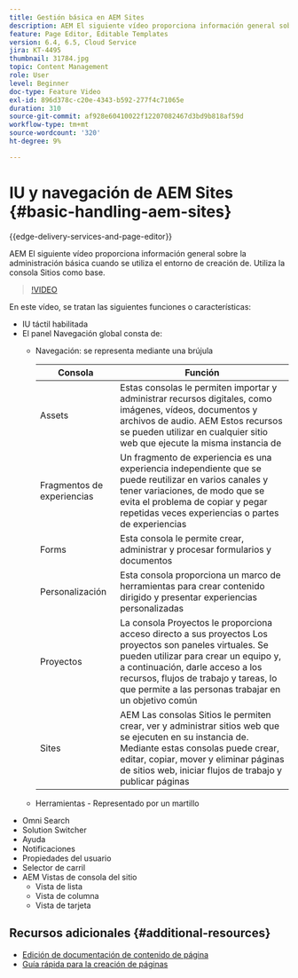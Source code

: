 ```yaml
---
title: Gestión básica en AEM Sites
description: AEM El siguiente vídeo proporciona información general sobre la administración básica cuando se utiliza el entorno de creación de. Utiliza la consola Sitios como base.
feature: Page Editor, Editable Templates
version: 6.4, 6.5, Cloud Service
jira: KT-4495
thumbnail: 31784.jpg
topic: Content Management
role: User
level: Beginner
doc-type: Feature Video
exl-id: 896d378c-c20e-4343-b592-277f4c71065e
duration: 310
source-git-commit: af928e60410022f12207082467d3bd9b818af59d
workflow-type: tm+mt
source-wordcount: '320'
ht-degree: 9%

---
```


# IU y navegación de AEM Sites {#basic-handling-aem-sites}

{{edge-delivery-services-and-page-editor}}

AEM El siguiente vídeo proporciona información general sobre la administración básica cuando se utiliza el entorno de creación de. Utiliza la consola Sitios como base.

>[!VIDEO](https://video.tv.adobe.com/v/31784?quality=12&learn=on)

En este vídeo, se tratan las siguientes funciones o características:

* IU táctil habilitada
* El panel Navegación global consta de:
   * Navegación: se representa mediante una brújula

     | Consola | Función |
     |---|---|
     | Assets | Estas consolas le permiten importar y administrar recursos digitales, como imágenes, vídeos, documentos y archivos de audio. AEM Estos recursos se pueden utilizar en cualquier sitio web que ejecute la misma instancia de | Communities | Esta consola le permite crear y administrar sitios de la comunidad para la participación y la habilitación | Comercio | Esto le permite administrar productos, catálogos de productos y pedidos relacionados con sus sitios de comercio |
     | Fragmentos de experiencias | Un fragmento de experiencia es una experiencia independiente que se puede reutilizar en varios canales y tener variaciones, de modo que se evita el problema de copiar y pegar repetidas veces experiencias o partes de experiencias |
     | Forms | Esta consola le permite crear, administrar y procesar formularios y documentos |
     | Personalización | Esta consola proporciona un marco de herramientas para crear contenido dirigido y presentar experiencias personalizadas |
     | Proyectos | La consola Proyectos le proporciona acceso directo a sus proyectos Los proyectos son paneles virtuales. Se pueden utilizar para crear un equipo y, a continuación, darle acceso a los recursos, flujos de trabajo y tareas, lo que permite a las personas trabajar en un objetivo común |
     | Sites | AEM Las consolas Sitios le permiten crear, ver y administrar sitios web que se ejecuten en su instancia de. Mediante estas consolas puede crear, editar, copiar, mover y eliminar páginas de sitios web, iniciar flujos de trabajo y publicar páginas |

   * Herramientas - Representado por un martillo
* Omni Search
* Solution Switcher
* Ayuda
* Notificaciones
* Propiedades del usuario
* Selector de carril
* AEM Vistas de consola del sitio
   * Vista de lista   
   * Vista de columna
   * Vista de tarjeta






## Recursos adicionales {#additional-resources}

* [Edición de documentación de contenido de página](https://experienceleague.adobe.com/docs/experience-manager-cloud-service/sites/authoring/fundamentals/editing-content.html?lang=es)
* [Guía rápida para la creación de páginas](https://experienceleague.adobe.com/docs/experience-manager-cloud-service/sites/authoring/getting-started/quick-start.html)
